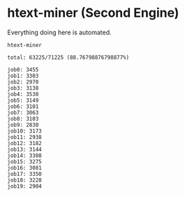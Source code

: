 # htext-miner (Second Engine)

Everything doing here is automated.

```
htext-miner

total: 63225/71225 (88.76798876798877%)

job0: 3455
job1: 3303
job2: 2970
job3: 3138
job4: 3530
job5: 3149
job6: 3101
job7: 3063
job8: 3103
job9: 2830
job10: 3173
job11: 2938
job12: 3182
job13: 3144
job14: 3308
job15: 3275
job16: 3081
job17: 3350
job18: 3228
job19: 2904
```